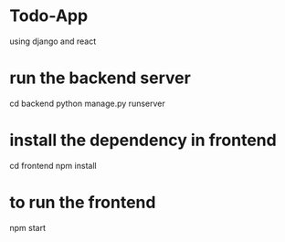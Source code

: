 # Todo-App
using django and react

# run the backend server
cd backend 
python manage.py runserver

# install the dependency in frontend
cd frontend
npm install

# to run the frontend
npm start
